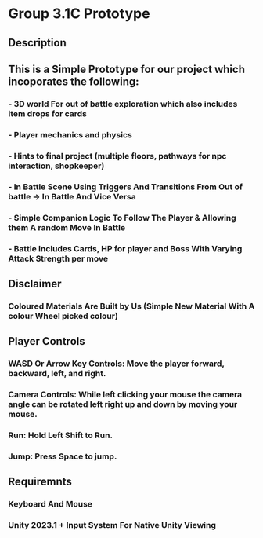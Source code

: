 # Group 3.1C Prototype

## Description
##     This is a Simple Prototype for our project which incoporates the following:
###     - 3D world For out of battle exploration which also includes item drops for cards
###     - Player mechanics and physics
###     - Hints to final project (multiple floors, pathways for npc interaction, shopkeeper)
###     - In Battle Scene Using Triggers And Transitions From Out of battle -> In Battle And Vice Versa
###     - Simple Companion Logic To Follow The Player & Allowing them A random Move In Battle
###     - Battle Includes Cards, HP for player and Boss With Varying Attack Strength per move

## Disclaimer
###     Coloured Materials Are Built by Us (Simple New Material With A colour Wheel picked colour)

## Player Controls
###     WASD Or Arrow Key Controls: Move the player forward, backward, left, and right.
###     Camera Controls: While left clicking your mouse the camera angle can be rotated left right up and down by moving your mouse.
###     Run: Hold Left Shift to Run.
###     Jump: Press Space to jump.

## Requiremnts
###     Keyboard And Mouse
###     Unity 2023.1 + Input System For Native Unity Viewing
